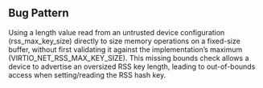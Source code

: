 ## Bug Pattern

Using a length value read from an untrusted device configuration (rss_max_key_size) directly to size memory operations on a fixed-size buffer, without first validating it against the implementation’s maximum (VIRTIO_NET_RSS_MAX_KEY_SIZE). This missing bounds check allows a device to advertise an oversized RSS key length, leading to out-of-bounds access when setting/reading the RSS hash key.
